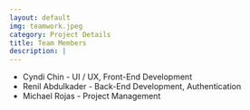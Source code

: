 ```yaml
---
layout: default
img: teamwork.jpeg
category: Project Details
title: Team Members
description: |
---
```

* Cyndi Chin - UI / UX, Front-End Development
* Renil Abdulkader - Back-End Development, Authentication
* Michael Rojas - Project Management

